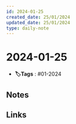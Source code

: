 ```yaml
---
id: 2024-01-25
created_date: 25/01/2024
updated_date: 25/01/2024
type: daily-note
---
```


# 2024-01-25
- **🏷️Tags** : #01-2024  

## Notes



## Links
